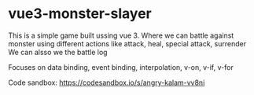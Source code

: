# vue3-monster-slayer

This is a simple game built ussing vue 3.
Where we can battle against monster using different actions like attack, heal, special attack, surrender
We can alsso we the battle log

Focuses on data binding, event binding, interpolation, v-on, v-if, v-for

Code sandbox: https://codesandbox.io/s/angry-kalam-vv8ni
